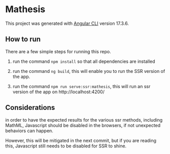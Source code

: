 # Mathesis

This project was generated with [Angular CLI](https://github.com/angular/angular-cli) version 17.3.6.

## How to run

There are a few simple steps for running this repo.

1) run the command `npm install` so that all dependencies are installed

2) run the command `ng build`, this will enable you to run the SSR version of the app.

3) run the command `npm run serve:ssr:mathesis`, this will run an ssr version of the app on http://localhost:4200/

## Considerations

in order to have the expected results for the various ssr methods, including MathML, Javascript should be disabled in the browsers, if not unexpected behaviors can happen.

However, this will be mitigated in the next commit, but if you are reading this, Javascript still needs to be disabled for SSR to shine.
